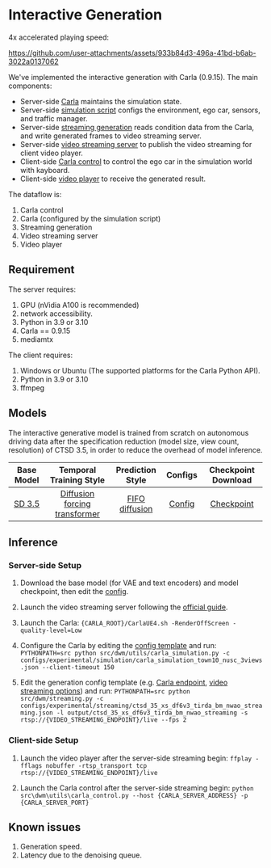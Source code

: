# Interactive Generation

4x accelerated playing speed:

https://github.com/user-attachments/assets/933b84d3-496a-41bd-b6ab-3022a0137062

We've implemented the interactive generation with Carla (0.9.15). The main components:

* Server-side [Carla](https://carla.org/) maintains the simulation state.
* Server-side [simulation script](../src/dwm/utils/carla_simulation.py) configs the environment, ego car, sensors, and traffic manager.
* Server-side [streaming generation](../src/dwm/streaming.py) reads condition data from the Carla, and write generated frames to video streaming server.
* Server-side [video streaming server](https://github.com/bluenviron/mediamtx) to publish the video streaming for client video player.
* Client-side [Carla control](../src/dwm/utils/carla_control.py) to control the ego car in the simulation world with kayboard.
* Client-side [video player](https://ffmpeg.org/) to receive the generated result.

The dataflow is:

1. Carla control
2. Carla (configured by the simulation script)
3. Streaming generation
4. Video streaming server
5. Video player

## Requirement

The server requires:

1. GPU (nVidia A100 is recommended)
2. network accessibility.
3. Python in 3.9 or 3.10
4. Carla == 0.9.15
5. mediamtx

The client requires:
1. Windows or Ubuntu (The supported platforms for the Carla Python API).
2. Python in 3.9 or 3.10
3. ffmpeg

## Models

The interactive generative model is trained from scratch on autonomous driving data after the specification reduction (model size, view count, resolution) of CTSD 3.5, in order to reduce the overhead of model inference.

| Base Model | Temporal Training Style | Prediction Style | Configs | Checkpoint Download |
| :-: | :-: | :-: | :-: | :-: |
| [SD 3.5](https://huggingface.co/stabilityai/stable-diffusion-3.5-medium) | [Diffusion forcing transformer](https://arxiv.org/abs/2502.06764) | [FIFO diffusion](https://arxiv.org/abs/2405.11473) | [Config](../configs/experimental/multi_datasets/ctsd_35_xs_df6v3_tirda_bm_nwao.json) | [Checkpoint](http://103.237.29.236:10030/ctsd_35_xs_df6v3_tirda_bm_nwao_60k.pth) |

## Inference

### Server-side Setup

1. Download the base model (for VAE and text encoders) and model checkpoint, then edit the [config](../configs/experimental/streaming/ctsd_35_xs_df6v3_tirda_bm_nwao_streaming.json#L168).

2. Launch the video streaming server following the [official guide](https://github.com/bluenviron/mediamtx?tab=readme-ov-file#installation).

3. Launch the Carla: `{CARLA_ROOT}/CarlaUE4.sh -RenderOffScreen -quality-level=Low`

4. Configure the Carla by editing the [config template](../configs/experimental/simulation/carla_simulation_town10_nusc_3views.json) and run: `PYTHONPATH=src python src/dwm/utils/carla_simulation.py -c configs/experimental/simulation/carla_simulation_town10_nusc_3views.json --client-timeout 150`

5. Edit the generation config template (e.g. [Carla endpoint](../configs/experimental/streaming/ctsd_35_xs_df6v3_tirda_bm_nwao_streaming.json#L7), [video streaming options](../configs/experimental/streaming/ctsd_35_xs_df6v3_tirda_bm_nwao_streaming.json#L268)) and run: `PYTHONPATH=src python src/dwm/streaming.py -c configs/experimental/streaming/ctsd_35_xs_df6v3_tirda_bm_nwao_streaming.json -l output/ctsd_35_xs_df6v3_tirda_bm_nwao_streaming -s rtsp://{VIDEO_STREAMING_ENDPOINT}/live --fps 2`

### Client-side Setup

1. Launch the video player after the server-side streaming begin: `ffplay -fflags nobuffer -rtsp_transport tcp rtsp://{VIDEO_STREAMING_ENDPOINT}/live`

2. Launch the Carla control after the server-side streaming begin: `python src\dwm\utils\carla_control.py --host {CARLA_SERVER_ADDRESS} -p {CARLA_SERVER_PORT}`

## Known issues

1. Generation speed.
2. Latency due to the denoising queue.
